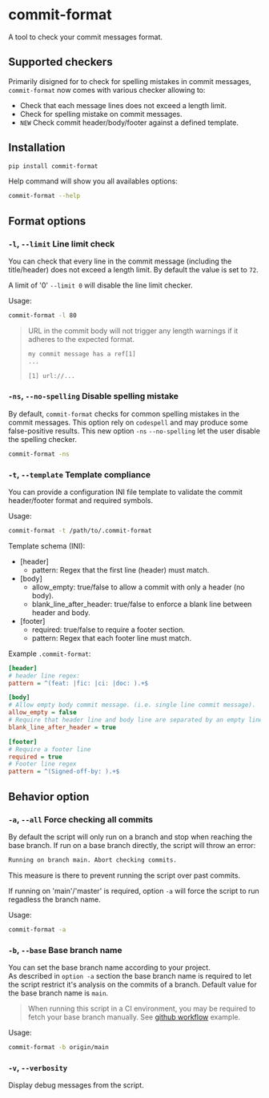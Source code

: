 # commit-format

A tool to check your commit messages format.

## Supported checkers

Primarily disigned for to check for spelling mistakes in commit messages,
`commit-format` now comes with various checker allowing to:

- Check that each message lines does not exceed a length limit.
- Check for spelling mistake on commit messages.
- `NEW` Check commit header/body/footer against a defined template.

## Installation

```sh
pip install commit-format
```

Help command will show you all availables options:

```sh
commit-format --help
```

## Format options

### `-l`, `--limit` Line limit check

You can check that every line in the commit message (including the title/header)
does not exceed a length limit. By default the value is set to `72`.

A limit of '0' `--limit 0` will disable the line limit checker.

Usage:

```sh
commit-format -l 80
```

> URL in the commit body will not trigger any length warnings if it
> adheres to the expected format.
>
> ```txt
> my commit message has a ref[1]
> ...
>
> [1] url://...
> ```

### `-ns`, `--no-spelling` Disable spelling mistake

By default, `commit-format` checks for common spelling mistakes in the commit
messages. This option rely on `codespell` and may produce some false-positive
results. This new option `-ns` `--no-spelling` let the user disable the
spelling checker.

```sh
commit-format -ns
```

### `-t`, `--template` Template compliance

You can provide a configuration INI file template to validate the commit
header/footer format and required symbols.

Usage:

```sh
commit-format -t /path/to/.commit-format
```

Template schema (INI):

- [header]
  - pattern: Regex that the first line (header) must match.
- [body]
  - allow_empty: true/false to allow a commit with only a header (no body).
  - blank_line_after_header: true/false to enforce a blank line between header
  and body.
- [footer]
  - required: true/false to require a footer section.
  - pattern: Regex that each footer line must match.

Example `.commit-format`:

```ini
[header]
# header line regex:
pattern = ^(feat: |fic: |ci: |doc: ).+$

[body]
# Allow empty body commit message. (i.e. single line commit message).
allow_empty = false
# Require that header line and body line are separated by an empty line.
blank_line_after_header = true

[footer]
# Require a footer line
required = true
# Footer line regex
pattern = ^(Signed-off-by: ).+$

```

## Behavior option

### `-a`, `--all` Force checking all commits

By default the script will only run on a branch and stop when reaching the base
branch. If run on a base branch directly, the script will throw an error:

```sh
Running on branch main. Abort checking commits.
```

This measure is there to prevent running the script over past commits.

If running on 'main'/'master' is required, option `-a` will force the script
to run regadless the branch name.

Usage:

```sh
commit-format -a
```

### `-b`, `--base` Base branch name

You can set the base branch name according to your project.  
As described in `option -a` section the base branch name is required to let the
script restrict it's analysis on the commits of a branch. Default value for the
base branch name is `main`.  

> When running this script in a CI environment, you may be required to fetch your
> base branch manually.
> See [github workflow](.github/workflows/commit-format.yml) example.

Usage:

```sh
commit-format -b origin/main
```

### `-v`, `--verbosity`

Display debug messages from the script.
